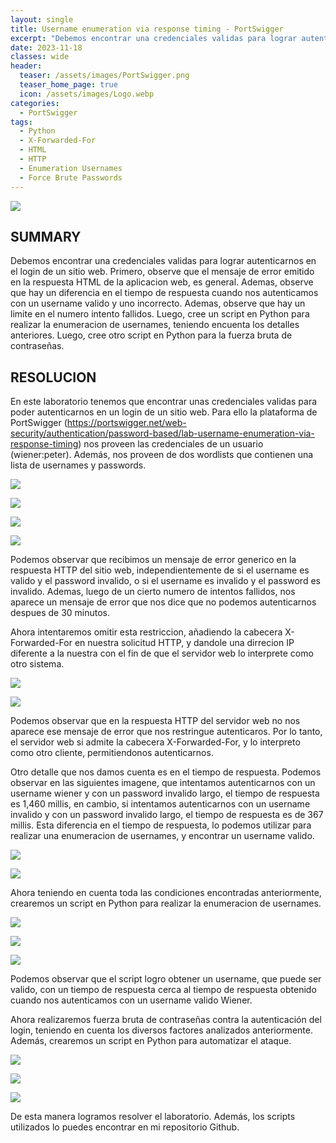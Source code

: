 ```yaml
---
layout: single
title: Username enumeration via response timing - PortSwigger
excerpt: "Debemos encontrar una credenciales validas para lograr autenticarnos en el login de un sitio web. Primero, observe que el mensaje de error emitido en la respuesta HTML de la aplicacion web, es general. Ademas, observe que hay un diferencia en el tiempo de respuesta cuando nos autenticamos con un username valido y uno incorrecto. Ademas, observe que hay un limite en el numero intento fallidos. Luego, cree un script en Python para realizar la enumeracion de usernames, teniendo encuenta los detalles anteriores. Luego, cree otro script en Python para la fuerza bruta de contraseñas."
date: 2023-11-18	
classes: wide
header:
  teaser: /assets/images/PortSwigger.png
  teaser_home_page: true
  icon: /assets/images/Logo.webp
categories:
  - PortSwigger
tags:
  - Python
  - X-Forwarded-For
  - HTML
  - HTTP
  - Enumeration Usernames 
  - Force Brute Passwords
---
```


![](/assets/images/Enumeration/image001.png)

## SUMMARY

Debemos encontrar una credenciales validas para lograr autenticarnos en el login de un sitio web. Primero, observe que el mensaje de error emitido en la respuesta HTML de la aplicacion web, es general. Ademas, observe que hay un diferencia en el tiempo de respuesta cuando nos autenticamos con un username valido y uno incorrecto. Ademas, observe que hay un limite en el numero intento fallidos. Luego, cree un script en Python para realizar la enumeracion de usernames, teniendo encuenta los detalles anteriores. Luego, cree otro script en Python para la fuerza bruta de contraseñas.

## RESOLUCION

En este laboratorio tenemos que encontrar unas credenciales validas para poder autenticarnos en un login de un sitio web. Para ello la plataforma de PortSwigger (https://portswigger.net/web-security/authentication/password-based/lab-username-enumeration-via-response-timing) nos proveen las credenciales de un usuario (wiener:peter). Además, nos proveen de dos wordlists que contienen una lista de usernames y passwords.

![](/assets/images/Enumeration/image002.png)

![](/assets/images/Enumeration/image003.png)

![](/assets/images/Enumeration/image004.png)

![](/assets/images/Enumeration/image005.png)

Podemos observar que recibimos un mensaje de error generico en la respuesta HTTP del sitio web, independientemente de si el username es valido y el password invalido, o si el username es invalido y el password es invalido. Ademas, luego de un cierto numero de intentos fallidos, nos aparece un mensaje de error que nos dice que no podemos autenticarnos despues de 30 minutos.

Ahora intentaremos omitir esta restriccion, añadiendo la cabecera X-Forwarded-For en nuestra solicitud HTTP, y dandole una dirrecion IP diferente a la nuestra con el fin de que el servidor web lo interprete como otro sistema.

![](/assets/images/Enumeration/image006.png)

![](/assets/images/Enumeration/image007.png)

Podemos observar que en la respuesta HTTP del servidor web no nos aparece ese mensaje de error que nos restringue autenticaros. Por lo tanto, el servidor web si admite la cabecera X-Forwarded-For, y lo interpreto como otro cliente, permitiendonos autenticarnos. 

Otro detalle que nos damos cuenta es en el tiempo de respuesta. Podemos observar en las siguientes imagene, que intentamos autenticarnos con un username wiener y con un password invalido largo, el tiempo de respuesta es 1,460 millis, en cambio, si intentamos autenticarnos con un username invalido y con un password invalido largo, el tiempo de respuesta es de 367 millis. Esta diferencia en el tiempo de respuesta, lo podemos utilizar para realizar una enumeracion de usernames, y encontrar un username valido.

![](/assets/images/Enumeration/image008.png)

![](/assets/images/Enumeration/image009.png)

Ahora teniendo en cuenta toda las condiciones encontradas anteriormente, crearemos un script en Python para realizar la enumeracion de usernames.

![](/assets/images/Enumeration/image010.png)

![](/assets/images/Enumeration/image011.png)

![](/assets/images/Enumeration/image012.png)

Podemos observar que el script logro obtener un username, que puede ser valido, con un tiempo de respuesta cerca al tiempo de respuesta obtenido cuando nos autenticamos con un username valido Wiener.

Ahora realizaremos fuerza bruta de contraseñas contra la autenticación del login, teniendo en cuenta los diversos factores analizados anteriormente. Además, crearemos un script en Python para automatizar el ataque.

![](/assets/images/Enumeration/image013.png)

![](/assets/images/Enumeration/image014.png)

![](/assets/images/Enumeration/image015.png)

De esta manera logramos resolver el laboratorio. Además, los scripts utilizados lo puedes encontrar en mi repositorio Github.


